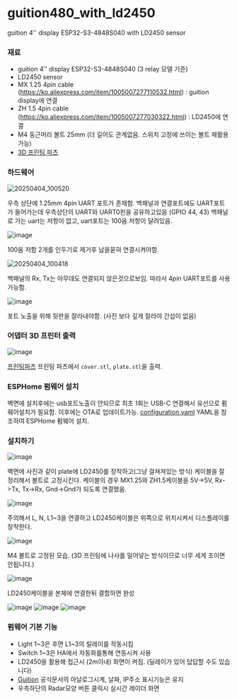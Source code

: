 # guition480_with_ld2450
guition 4'' display ESP32-S3-4848S040 with LD2450 sensor

### 재료
- guition 4'' display ESP32-S3-4848S040 (3 relay 모델 기준)
- LD2450 sensor
- MX 1.25 4pin cable (https://ko.aliexpress.com/item/1005007277110532.html) : guition display에 연결
- ZH 1.5 4pin cable (https://ko.aliexpress.com/item/1005007277030322.html) : LD2450에 연결
- M4 둥근머리 볼트 25mm (더 길어도 관계없음. 스위치 고정에 쓰이는 볼트 재활용가능)
- [3D 프린팅 파츠](https://github.com/wooooooooooook/guition480_with_ld2450/tree/main/printing%20parts)

### 하드웨어
![20250404_100520](https://github.com/user-attachments/assets/110cf85d-78dd-4490-9936-346bdb5f3f59)

우측 상단에 1.25mm 4pin UART 포트가 존재함.
백패널과 연결포트에도 UART포트가 들어가는데 우측상단의 UART와 UART0핀을 공유하고있음 (GPIO 44, 43) 
백패널로 가는 uart는 저항이 없고, uart포트는 100옴 저항이 달려있음. 

![image](https://github.com/user-attachments/assets/eccc24ef-9188-4089-99c6-754f5f22a104)

100옴 저함 2개를 인두기로 제거후 납을묻혀 연결시켜야함.

![20250404_100418](https://github.com/user-attachments/assets/822efe3d-059b-403a-b36f-22f405a06086)

백패널의 Rx, Tx는 아무데도 연결되지 않은것으로보임.
따라서 4pin UART포트를 사용 가능함.

![image](https://github.com/user-attachments/assets/b6296e05-ef48-4c88-aae4-91ac7f33fd70)

포트 노출을 위해 뒷판을 잘라내야함. (사진 보다 깊게 잘라야 간섭이 없음)

### 어댑터 3D 프린터 출력
![image](https://github.com/user-attachments/assets/7cfcbe32-7a6a-458f-b7b9-c156670a34f7)

[프린팅파츠](https://github.com/wooooooooooook/guition480_with_ld2450/tree/main/printing%20parts)
프린팅 파츠에서 `cover.stl`, `plate.stl`을 출력.

### ESPHome 펌웨어 설치
벽면에 설치후에는 usb포트노출이 안되므로 최초 1회는 USB-C 연결해서 유선으로 펌웨어설치가 필요함.
이후에는 OTA로 업데이트가능. 
[configuration.yaml](https://github.com/wooooooooooook/guition480_with_ld2450/blob/main/esphome%20configuration/guition.yaml)
YAML을 참조하여 ESPHome 펌웨어 설치.

### 설치하기
![image](https://github.com/user-attachments/assets/748dec2e-e754-4aeb-88b1-2e5e764efeb9)

벽면에 사진과 같이 plate에 LD2450를 장착하고(그냥 걸쳐져있는 방식) 케이블을 잘 정리해서 볼트로 고정시킨다.
케이블의 경우 MX1.25와 ZH1.5케이블을 5V->5V, Rx->Tx, Tx->Rx, Gnd->Gnd가 되도록 연결했음. 

![image](https://github.com/user-attachments/assets/58a36884-8bc0-4e73-afeb-f3ff0228e65f)

주의해서 L, N, L1~3을 연결하고 LD2450케이블은 위쪽으로 위치시켜서 디스플레이를 장착한다.

![image](https://github.com/user-attachments/assets/76d232d0-d741-4f59-ac8e-7e8499bfe7e6)

M4 볼트로 고정된 모습. (3D 프린팅에 나사를 밀어넣는 방식이므로 너무 세게 조이면 안됩니다.)

![image](https://github.com/user-attachments/assets/33ef70d4-cff1-4161-bc7d-31d5e897e3f9)

LD2450케이블을 본체에 연결한뒤 결합하면 완성

![image](https://github.com/user-attachments/assets/3f13a045-a6b8-484e-acb1-1dd9a4206324)
![image](https://github.com/user-attachments/assets/31ea0772-27b0-45b8-b8c5-89d06812b5d4)
![image](https://github.com/user-attachments/assets/d90dffc9-d535-4843-857b-d76246447aa5)


### 펌웨어 기본 기능
- Light 1~3은 후면 L1~3의 릴레이를 작동시킴
- Switch 1~3은 HA에서 자동화를통해 연동시켜 사용
- LD2450을 활용해 접근시 (2m이내) 화면이 켜짐. (딜레이가 있어 답답할 수도 있습니다)
- [Guition](https://devices.esphome.io/devices/Guition-ESP32-S3-4848S040) 공식문서의 아날로그시계, 날짜, IP주소 표시기능은 유지
- 우측하단의 Radar모양 버튼 클릭시 실시간 레이더 화면
